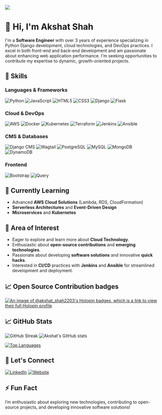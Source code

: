![](https://komarev.com/ghpvc/?username=akshat2203&color=000000)

# 👋 Hi, I'm Akshat Shah

I'm a **Software Engineer** with over 3 years of experience specializing in Python Django development, cloud technologies, and DevOps practices. I excel in both front-end and back-end development and am passionate about enhancing web application performance. I'm seeking opportunities to contribute my expertise to dynamic, growth-oriented projects.

## 🚀 Skills

### Languages & Frameworks
![Python](https://img.shields.io/badge/-Python-3776AB?logo=python&logoColor=white)
![JavaScript](https://img.shields.io/badge/-JavaScript-F7DF1E?logo=javascript&logoColor=black)
![HTML5](https://img.shields.io/badge/-HTML5-E34F26?logo=html5&logoColor=white)
![CSS3](https://img.shields.io/badge/-CSS3-1572B6?logo=css3&logoColor=white)
![Django](https://img.shields.io/badge/-Django-092E20?logo=django&logoColor=white)
![Flask](https://img.shields.io/badge/-Flask-000000?logo=flask&logoColor=white)

### Cloud & DevOps
![AWS](https://img.shields.io/badge/-AWS-232F3E?logo=amazon-aws&logoColor=white)
![Docker](https://img.shields.io/badge/-Docker-2496ED?logo=docker&logoColor=white)
![Kubernetes](https://img.shields.io/badge/-Kubernetes-326CE5?logo=kubernetes&logoColor=white)
![Terraform](https://img.shields.io/badge/-Terraform-7B42BC?logo=terraform&logoColor=white)
![Jenkins](https://img.shields.io/badge/-Jenkins-D24939?logo=jenkins&logoColor=white)
![Ansible](https://img.shields.io/badge/-Ansible-EE0000?logo=ansible&logoColor=white)

### CMS & Databases
![Django CMS](https://img.shields.io/badge/-Django%20CMS-092E20?logo=django&logoColor=white)
![Wagtail](https://img.shields.io/badge/-Wagtail-0C4B33?logo=wagtail&logoColor=white)
![PostgreSQL](https://img.shields.io/badge/-PostgreSQL-336791?logo=postgresql&logoColor=white)
![MySQL](https://img.shields.io/badge/-MySQL-00758F?logo=mysql&logoColor=white)
![MongoDB](https://img.shields.io/badge/-MongoDB-47A248?logo=mongodb&logoColor=white)
![DynamoDB](https://img.shields.io/badge/-DynamoDB-4053D6?logo=amazon-dynamodb&logoColor=white)

### Frontend
![Bootstrap](https://img.shields.io/badge/-Bootstrap-563D7C?logo=bootstrap&logoColor=white)
![jQuery](https://img.shields.io/badge/-jQuery-0769AD?logo=jquery&logoColor=white)

## 🌱 Currently Learning
- Advanced **AWS Cloud Solutions** (Lambda, RDS, CloudFormation)
- **Serverless Architectures** and **Event-Driven Design**
- **Microservices** and **Kubernetes**

## 🌟 Area of Interest
- Eager to explore and learn more about **Cloud Technology**.
- Enthusiastic about **open-source contributions** and **emerging technologies**.
- Passionate about developing **software solutions** and innovative **quick hacks**.
- Interested in **CI/CD** practices with **Jenkins** and **Ansible** for streamlined development and deployment.

## 📈 Open Source Contribution badges

[![An image of @akshat_shah2203's Holopin badges, which is a link to view their full Holopin profile](https://holopin.me/akshat_shah2203)](https://holopin.io/@akshat_shah2203)

## 📈 GitHub Stats

![GitHub Streak](https://github-readme-streak-stats.herokuapp.com/?user=akshat2203&theme=radical&hide_border=true)  ![Akshat's GitHub stats](https://github-readme-stats.vercel.app/api?username=akshat2203&show_icons=true&theme=radical)

[![Top Languages](https://github-readme-stats.vercel.app/api/top-langs/?username=akshat2203&layout=compact&theme=radical)](https://github.com/anuraghazra/github-readme-stats)


## 💼 Let's Connect

[![LinkedIn](https://img.shields.io/badge/LinkedIn-0A66C2?logo=linkedin&logoColor=white&style=for-the-badge)](https://www.linkedin.com/in/akshat-shah-6495a518a)
[![Website](https://img.shields.io/badge/Website-000000?logoColor=white&style=for-the-badge)](http://www.akshatshah.site/)


## ⚡ Fun Fact
I’m enthusiastic about exploring new technologies, contributing to open-source projects, and developing innovative software solutions!
